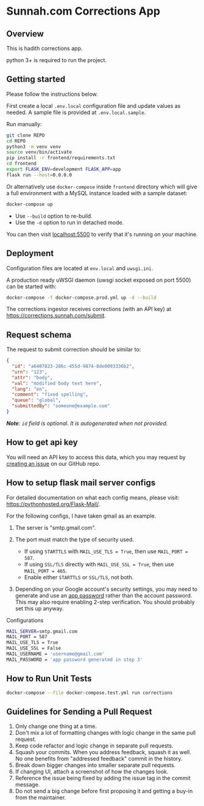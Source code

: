 # Sunnah.com Corrections App

## Overview

This is hadith corrections app.

python 3+ is required to run the project.

## Getting started

Please follow the instructions below.

First create a local `.env.local` configuration file and update values as needed.
A sample file is provided at `.env.local.sample`.

Run manually:

```bash
git clone REPO
cd REPO
python3 -m venv venv
source venv/bin/activate
pip install -r frontend/requirements.txt
cd frontend
export FLASK_ENV=development FLASK_APP=app
flask run --host=0.0.0.0
```

Or alternatively use `docker-compose` inside `frontend` directory which will give a full environment with a MySQL instance loaded with a sample dataset:

```bash
docker-compose up
```

- Use `--build` option to re-build.
- Use the `-d` option to run in detached mode.

You can then visit [localhost:5500](http://localhost:5500) to verify that it's running on your machine.

## Deployment

Configuration files are located at `env.local` and `uwsgi.ini`.

A production ready uWSGI daemon (uwsgi socket exposed on port 5500) can be started with:

```bash
docker-compose -f docker-compose.prod.yml up -d --build
```

The corrections ingestor receives corrections (with an API key) at https://corrections.sunnah.com/submit.

## Request schema

The request to submit correction should be similar to:

```json
{
  "id": "a6407823-286c-455d-9874-8de0093336b2",
  "urn": "123",
  "attr": "body",
  "val": "modified body text here",
  "lang": "en",
  "comment": "fixed spelling",
  "queue": "global",
  "submittedBy": "someone@example.com"
}
```
_**Note**: `id` field is optional. It is autogenerated when not provided._

## How to get api key

You will need an API key to access this data, which you may request by [creating an issue](https://github.com/sunnah-com/api/issues/new?template=request-for-api-access.md&title=Request+for+API+access%3A+%5BYour+Name%5D) on our GitHub repo.

## How to setup flask mail server configs

For detailed documentation on what each config means, please visit: https://pythonhosted.org/Flask-Mail/.

For the following configs, I have taken gmail as an example.

1. The server is "smtp.gmail.com".
2. The port must match the type of security used.

   - If using `STARTTLS` with `MAIL_USE_TLS = True`, then use `MAIL_PORT = 587`.
   - If using `SSL/TLS` directly with `MAIL_USE_SSL = True`, then use `MAIL_PORT = 465`.
   - Enable either `STARTTLS` or `SSL/TLS`, not both.

3. Depending on your Google account's security settings, you may need to generate and use an [app password](https://security.google.com/settings/security/apppasswords) rather than the account password. This may also require enabling 2-step verification. You should probably set this up anyway.

Configurations

```bash
MAIL_SERVER=smtp.gmail.com
MAIL_PORT = 587
MAIL_USE_TLS = True
MAIL_USE_SSL = False
MAIL_USERNAME = 'username@gmail.com'
MAIL_PASSWORD = 'app password generated in step 3'
```

## How to Run Unit Tests
 
```bash
docker-compose --file docker-compose.test.yml run corrections
```

## Guidelines for Sending a Pull Request

1. Only change one thing at a time.
2. Don't mix a lot of formatting changes with logic change in the same pull request.
3. Keep code refactor and logic change in separate pull requests.
4. Squash your commits. When you address feedback, squash it as well. No one benefits from "addressed feedback" commit in the history.
5. Break down bigger changes into smaller separate pull requests.
6. If changing UI, attach a screenshot of how the changes look.
7. Reference the issue being fixed by adding the issue tag in the commit message.
8. Do not send a big change before first proposing it and getting a buy-in from the maintainer.
